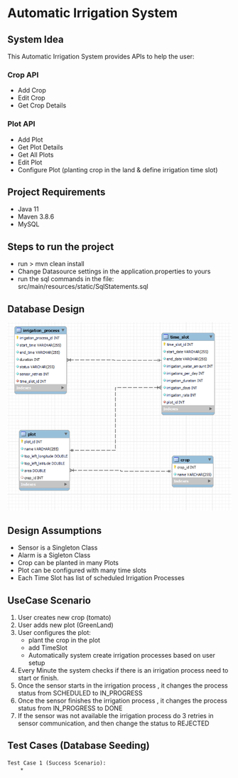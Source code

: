 # Automatic Irrigation System

## System Idea
This Automatic Irrigation System provides APIs to help the user:
### Crop API
* Add Crop
* Edit Crop
* Get Crop Details
### Plot API
* Add Plot
* Get Plot Details
* Get All Plots
* Edit Plot
* Configure Plot (planting crop in the land & define irrigation time slot)

## Project Requirements
* Java 11
* Maven 3.8.6
* MySQL

## Steps to run the project
* run > mvn clean install
* Change Datasource settings in the application.properties to yours
* run the sql commands in the file: src/main/resources/static/SqlStatements.sql

## Database Design
![Alt text](./src/main/resources/static/db_design.PNG?raw=true "Title")

## Design Assumptions
* Sensor is a Singleton Class
* Alarm is a Sigleton Class
* Crop can be planted in many Plots
* Plot can be configured with many time slots
* Each Time Slot has list of scheduled Irrigation Processes

## UseCase Scenario
1. User creates new crop (tomato)
2. User adds new plot (GreenLand)
3. User configures the plot:
    * plant the crop in the plot
    * add TimeSlot
    * Automatically system create irrigation processes based on user setup
4. Every Minute the system checks if there is an irrigation process need to start or finish.
5. Once the sensor starts in the irrigation process , it changes the process status from SCHEDULED to IN_PROGRESS
6. Once the sensor finishes the irrigation process , it changes the process status from IN_PROGRESS to DONE
7. If the sensor was not available the irrigation process do 3 retries in sensor communication, and then change the status to REJECTED

## Test Cases (Database Seeding) 
    Test Case 1 (Success Scenario):
        * 
